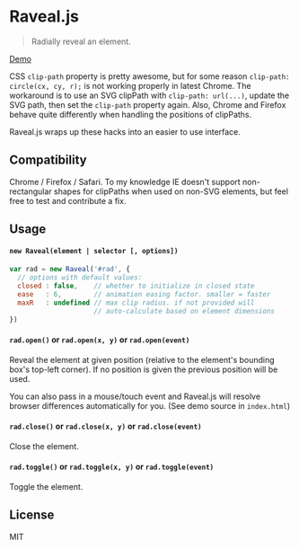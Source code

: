 # Raveal.js

> Radially reveal an element.

[Demo](http://yyx990803.github.io/raveal/)

CSS `clip-path` property is pretty awesome, but for some reason `clip-path: circle(cx, cy, r);` is not working properly in latest Chrome. The workaround is to use an SVG clipPath with `clip-path: url(...)`, update the SVG path, then set the `clip-path` property again. Also, Chrome and Firefox behave quite differently when handling the positions of clipPaths.

Raveal.js wraps up these hacks into an easier to use interface.

## Compatibility

Chrome / Firefox / Safari. To my knowledge IE doesn't support non-rectangular shapes for clipPaths when used on non-SVG elements, but feel free to test and contribute a fix.

## Usage

#### `new Raveal(element | selector [, options])`

```js
var rad = new Raveal('#rad', {
  // options with default values:
  closed : false,    // whether to initialize in closed state
  ease   : 6,        // animation easing factor. smaller = faster
  maxR   : undefined // max clip radius. if not provided will
                     // auto-calculate based on element dimensions
})
```

#### `rad.open()` or `rad.open(x, y)` or `rad.open(event)`

Reveal the element at given position (relative to the element's bounding box's top-left corner). If no position is given the previous position will be used.

You can also pass in a mouse/touch event and Raveal.js will resolve browser differences automatically for you. (See demo source in `index.html`)

#### `rad.close()` or `rad.close(x, y)` or `rad.close(event)`

Close the element.

#### `rad.toggle()` or `rad.toggle(x, y)` or `rad.toggle(event)`

Toggle the element.

## License

MIT